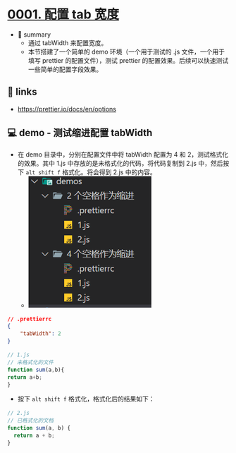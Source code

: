 # [0001. 配置 tab 宽度](https://github.com/Tdahuyou/prettier/tree/main/0001.%20%E9%85%8D%E7%BD%AE%20tab%20%E5%AE%BD%E5%BA%A6)

- 📝 summary
  - 通过 tabWidth 来配置宽度。
  - 本节搭建了一个简单的 demo 环境（一个用于测试的 .js 文件，一个用于填写 prettier 的配置文件），测试 prettier 的配置效果。后续可以快速测试一些简单的配置字段效果。

## 🔗 links

- https://prettier.io/docs/en/options

## 💻 demo - 测试缩进配置 tabWidth

- 在 demo 目录中，分别在配置文件中将 tabWidth 配置为 4 和 2，测试格式化的效果。其中 1.js 中存放的是未格式化的代码，将代码复制到 2.js 中，然后按下 `alt shift f` 格式化。将会得到 2.js 中的内容。
  - ![](md-imgs/2024-10-16-16-20-11.png)

```json
// .prettierrc
{
    "tabWidth": 2
}
```

```js
// 1.js
// 未格式化的文件
function sum(a,b){
return a+b;
}
```

- 按下 `alt shift f` 格式化，格式化后的结果如下：

```js
// 2.js
// 已格式化的文档
function sum(a, b) {
  return a + b;
}
```